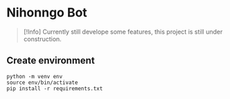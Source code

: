 # Nihonngo Bot

> [!Info]
> Currently still develope some features, this project is still under construction.

## Create environment

```
python -m venv env
source env/bin/activate
pip install -r requirements.txt
```
